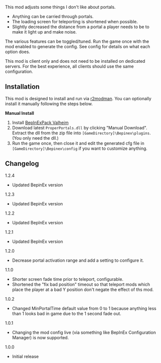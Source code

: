 This mod adjusts some things I don't like about portals.

* Anything can be carried through portals.
* The loading screen for teleporting is shortened when possible.
* Slightly decreased the distance from a portal a player needs to be to make it light up and make noise.

The various features can be toggled/tuned. Run the game once with the mod enabled to generate the config. See config for details on what each option does.

This mod is client only and does not need to be installed on dedicated servers. For the best experience, all clients should use the same configuration.

## Installation
This mod is designed to install and run via [r2modman](https://thunderstore.io/package/ebkr/r2modman/). You can optionally install it manually following the steps below.

**Manual Install**
1. Install [BepInExPack Valheim](https://valheim.thunderstore.io/package/denikson/BepInExPack_Valheim/)
2. Download latest ``ProperPortals.dll`` by clicking "Manual Download". Extract the dll from the zip file into ``[GameDirectory]\Bepinex\plugins``. (You only need the dll.)
3. Run the game once, then close it and edit the generated cfg file in ``[GameDirectory]\Bepinex\config`` if you want to customize anything.

## Changelog
1.2.4

* Updated BepinEx version

1.2.3

* Updated BepinEx version

1.2.2

* Updated BepInEx version

1.2.1

* Updated BepInEx version

1.2.0

* Decrease portal activation range and add a setting to configure it.

1.1.0

* Shorter screen fade time prior to teleport, configurable.
* Shortened the "fix bad position" timeout so that teleport mods which place the player at a bad Y position don't negate the effect of ths mod.

1.0.2

* Changed MinPortalTime default value from 0 to 1 because anything less than 1 looks bad in game due to the 1 second fade out.

1.0.1

* Changing the mod config live (via something like BepInEx Configuration Manager) is now supported.

1.0.0

* Initial release
